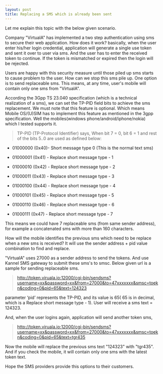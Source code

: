 ```yaml
---
layout: post
title: Replacing a SMS which is already been sent
---
```


Let me explain this topic with the below given scenario.

Company "VirtualA" has implemented a two step authentication using sms to secure their web application.
How does it work? basically, when the user enter his/her login credential, application will generate a single use token and sent it over to user via sms.
And the user has to enter the received token to continue. If the token is mismatched or expired then the login will be rejected.

Users are happy with this security measure until those piled up sms starts to cause problem to the user.
How can we stop this sms pile up. One option is to send replaceable sms.
This means, at any time, user's mobile will contain only one sms from "VirtualA".

According the 3Gpp TS 23.040 specification (which is a technical realization of a sms), 
we can set the TP-PID field bits to achieve the sms replacement. We must note that this feature is optional.
Which means Mobile OS/(U)SIM has to implement this feature as mentioned in the 3gpp specification.
Well the mobiles(windows phone/android/iphone/nokia) which I tested supports it.

>TP-PID (TP-Protocol Identifier) says,
>When bit 7 = 0, bit 6 = 1 and rest of the bits 5..0 are used as defined below:
>

- 01000000 (0x40)- Short message type 0 (This is the normal text sms)

- 01000001 (0x41) - Replace short message type - 1
- 01000010 (0x42) - Replace short message type - 2
- 01000011 (0x43) - Replace short message type - 3
- 01000100 (0x44) - Replace short message type - 4
- 01000101 (0x45) - Replace short message type - 5
- 01000110 (0x46) - Replace short message type - 6
- 01000111 (0x47) - Replace short message type - 7

This means we could have 7 replaceable sms (from same sender address), 
for example a concatenated sms with more than 160 characters.

How will the mobile identifies the previous sms which need to be replace when a new sms is received?
It will use the sender address + pid value combination to find and replace.

"VirtualA" uses 27000 as a sender address to send the tokens.
And use Kannel SMS gateway to submit these sms's to smsc. Below given url is a sample for sending replaceable sms.

>http://token.viruala.io:12000/cgi-bin/sendsms?username=xx&password=xx&from=27000&to=47xxxxxxx&smsc=toekn&coding=0&pid=65&text=124323

parameter ‘pid’ represents the TP-PID, and its value is 65( 65 is in decimal, which is a Replace short message type - 1).
User will receive a sms text = 124323.

And, when the user logins again, application will send another token sms,

>http://token.viruala.io:12000/cgi-bin/sendsms?username=xx&password=xx&from=27000&to=47xxxxxxx&smsc=toekn&coding=0&pid=65&text=tgr435

Now the mobile will replace the previous sms text "124323" with "tgr435".
And if you check the mobile, it will contain only one sms with the latest token text.

Hope the SMS providers provide this options to their customers.

